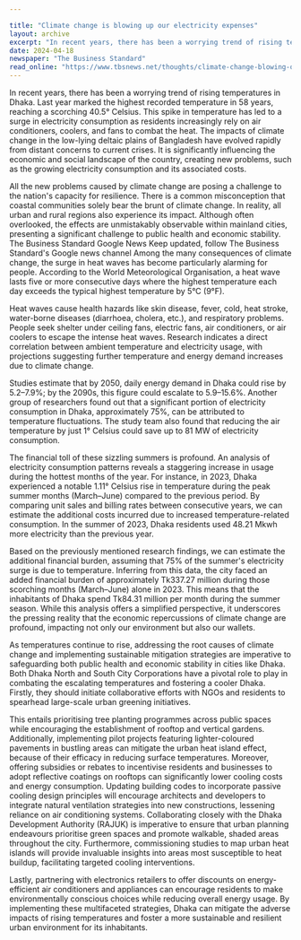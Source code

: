```yaml
---

title: "Climate change is blowing up our electricity expenses"
layout: archive
excerpt: "In recent years, there has been a worrying trend of rising temperatures in Dhaka. Last year marked the highest recorded temperature in......"
date: 2024-04-18
newspaper: "The Business Standard"
read_online: "https://www.tbsnews.net/thoughts/climate-change-blowing-our-electricity-expenses-831116"
---
```


In recent years, there has been a worrying trend of rising temperatures in Dhaka. Last year marked the highest recorded temperature in 58 years, reaching a scorching 40.5° Celsius. This spike in temperature has led to a surge in electricity consumption as residents increasingly rely on air conditioners, coolers, and fans to combat the heat. The impacts of climate change in the low-lying deltaic plains of Bangladesh have evolved rapidly from distant concerns to current crises. It is significantly influencing the economic and social landscape of the country, creating new problems, such as the growing electricity consumption and its associated costs. 

All the new problems caused by climate change are posing a challenge to the nation's capacity for resilience. There is a common misconception that coastal communities solely bear the brunt of climate change. In reality, all urban and rural regions also experience its impact. Although often overlooked, the effects are unmistakably observable within mainland cities, presenting a significant challenge to public health and economic stability. The Business Standard Google News Keep updated, follow The Business Standard's Google news channel
Among the many consequences of climate change, the surge in heat waves has become particularly alarming for people. According to the World Meteorological Organisation, a heat wave lasts five or more consecutive days where the highest temperature each day exceeds the typical highest temperature by 5°C (9°F). 

Heat waves cause health hazards like skin disease, fever, cold, heat stroke, water-borne diseases (diarrhoea, cholera, etc.), and respiratory problems. People seek shelter under ceiling fans, electric fans, air conditioners, or air coolers to escape the intense heat waves. Research indicates a direct correlation between ambient temperature and electricity usage, with projections suggesting further temperature and energy demand increases due to climate change. 

Studies estimate that by 2050, daily energy demand in Dhaka could rise by 5.2–7.9%; by the 2090s, this figure could escalate to 5.9–15.6%. Another group of researchers found out that a significant portion of electricity consumption in Dhaka, approximately 75%, can be attributed to temperature fluctuations. The study team also found that reducing the air temperature by just 1° Celsius could save up to 81 MW of electricity consumption. 

The financial toll of these sizzling summers is profound. An analysis of electricity consumption patterns reveals a staggering increase in usage during the hottest months of the year. For instance, in 2023, Dhaka experienced a notable 1.11° Celsius rise in temperature during the peak summer months (March–June) compared to the previous period. By comparing unit sales and billing rates between consecutive years, we can estimate the additional costs incurred due to increased temperature-related consumption. In the summer of 2023, Dhaka residents used 48.21 Mkwh more electricity than the previous year. 

Based on the previously mentioned research findings, we can estimate the additional financial burden, assuming that 75% of the summer's electricity surge is due to temperature. Inferring from this data, the city faced an added financial burden of approximately Tk337.27 million during those scorching months (March–June) alone in 2023. This means that the inhabitants of Dhaka spend Tk84.31 million per month during the summer season.  While this analysis offers a simplified perspective, it underscores the pressing reality that the economic repercussions of climate change are profound, impacting not only our environment but also our wallets. 

As temperatures continue to rise, addressing the root causes of climate change and implementing sustainable mitigation strategies are imperative to safeguarding both public health and economic stability in cities like Dhaka.  Both Dhaka North and South City Corporations have a pivotal role to play in combating the escalating temperatures and fostering a cooler Dhaka. Firstly, they should initiate collaborative efforts with NGOs and residents to spearhead large-scale urban greening initiatives. 

This entails prioritising tree planting programmes across public spaces while encouraging the establishment of rooftop and vertical gardens. Additionally, implementing pilot projects featuring lighter-coloured pavements in bustling areas can mitigate the urban heat island effect, because of their efficacy in reducing surface temperatures. Moreover, offering subsidies or rebates to incentivise residents and businesses to adopt reflective coatings on rooftops can significantly lower cooling costs and energy consumption. Updating building codes to incorporate passive cooling design principles will encourage architects and developers to integrate natural ventilation strategies into new constructions, lessening reliance on air conditioning systems. Collaborating closely with the Dhaka Development Authority (RAJUK) is imperative to ensure that urban planning endeavours prioritise green spaces and promote walkable, shaded areas throughout the city. Furthermore, commissioning studies to map urban heat islands will provide invaluable insights into areas most susceptible to heat buildup, facilitating targeted cooling interventions. 

Lastly, partnering with electronics retailers to offer discounts on energy-efficient air conditioners and appliances can encourage residents to make environmentally conscious choices while reducing overall energy usage. By implementing these multifaceted strategies, Dhaka can mitigate the adverse impacts of rising temperatures and foster a more sustainable and resilient urban environment for its inhabitants.
